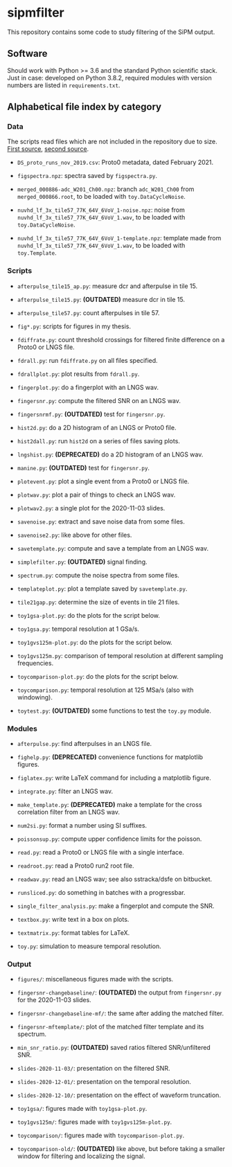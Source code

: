 # sipmfilter

This repository contains some code to study filtering of the SiPM output.

## Software

Should work with Python >= 3.6 and the standard Python scientific stack. Just
in case: developed on Python 3.8.2, required modules with version numbers are
listed in `requirements.txt`.

## Alphabetical file index by category

### Data

The scripts read files which are not included in the repository due to size.
[First source](http://ds50tb.lngs.infn.it:2180/SiPM/Tiles/FBK/NUV/MB2-LF-3x/),
[second source](http://ds50tb.lngs.infn.it:2180/SiPM/Tiles/LFOUNDRY/pre-production-test/TILE_15/).

  * `DS_proto_runs_nov_2019.csv`: Proto0 metadata, dated February 2021.

  * `figspectra.npz`: spectra saved by `figspectra.py`.

  * `merged_000886-adc_W201_Ch00.npz`: branch `adc_W201_Ch00` from
    `merged_000866.root`, to be loaded with `toy.DataCycleNoise`.
  
  * `nuvhd_lf_3x_tile57_77K_64V_6VoV_1-noise.npz`: noise from
    `nuvhd_lf_3x_tile57_77K_64V_6VoV_1.wav`, to be loaded with
    `toy.DataCycleNoise`.
  
  * `nuvhd_lf_3x_tile57_77K_64V_6VoV_1-template.npz`: template made from
    `nuvhd_lf_3x_tile57_77K_64V_6VoV_1.wav`, to be loaded with `toy.Template`.

### Scripts

  * `afterpulse_tile15_ap.py`: measure dcr and afterpulse in tile 15.

  * `afterpulse_tile15.py`: **(OUTDATED)** measure dcr in tile 15.

  * `afterpulse_tile57.py`: count afterpulses in tile 57.

  * `fig*.py`: scripts for figures in my thesis.
  
  * `fdiffrate.py`: count threshold crossings for filtered finite difference on
    a Proto0 or LNGS file.
    
  * `fdrall.py`: run `fdiffrate.py` on all files specified.
  
  * `fdrallplot.py`: plot results from `fdrall.py`.
  
  * `fingerplot.py`: do a fingerplot with an LNGS wav.

  * `fingersnr.py`: compute the filtered SNR on an LNGS wav.
  
  * `fingersnrmf.py`: **(OUTDATED)** test for `fingersnr.py`.
  
  * `hist2d.py`: do a 2D histogram of an LNGS or Proto0 file.
  
  * `hist2dall.py`: run `hist2d` on a series of files saving plots.
  
  * `lngshist.py`: **(DEPRECATED)** do a 2D histogram of an LNGS wav.

  * `manine.py`: **(OUTDATED)** test for `fingersnr.py`.
  
  * `plotevent.py`: plot a single event from a Proto0 or LNGS file.
  
  * `plotwav.py`: plot a pair of things to check an LNGS wav.
  
  * `plotwav2.py`: a single plot for the 2020-11-03 slides.
  
  * `savenoise.py`: extract and save noise data from some files.
  
  * `savenoise2.py`: like above for other files.
    
  * `savetemplate.py`: compute and save a template from an LNGS wav.
  
  * `simplefilter.py`: **(OUTDATED)** signal finding.
  
  * `spectrum.py`: compute the noise spectra from some files.
  
  * `templateplot.py`: plot a template saved by `savetemplate.py`.
  
  * `tile21gap.py`: determine the size of events in tile 21 files.
  
  * `toy1gsa-plot.py`: do the plots for the script below.
  
  * `toy1gsa.py`: temporal resolution at 1 GSa/s.
    
  * `toy1gvs125m-plot.py`: do the plots for the script below.

  * `toy1gvs125m.py`: comparison of temporal resolution at different sampling
    frequencies.
    
  * `toycomparison-plot.py`: do the plots for the script below.
  
  * `toycomparison.py`: temporal resolution at 125 MSa/s (also with windowing).
  
  * `toytest.py`: **(OUTDATED)** some functions to test the `toy.py` module.
      
### Modules

  * `afterpulse.py`: find afterpulses in an LNGS file.

  * `fighelp.py`: **(DEPRECATED)** convenience functions for matplotlib figures.
  
  * `figlatex.py`: write LaTeX command for including a matplotlib figure.
    
  * `integrate.py`: filter an LNGS wav.
  
  * `make_template.py`: **(DEPRECATED)** make a template for the cross
    correlation filter from an LNGS wav.
    
  * `num2si.py`: format a number using SI suffixes.
  
  * `poissonsup.py`: compute upper confidence limits for the poisson.
  
  * `read.py`: read a Proto0 or LNGS file with a single interface.
  
  * `readroot.py`: read a Proto0 run2 root file.
 
  * `readwav.py`: read an LNGS wav; see also sstracka/dsfe on bitbucket.
  
  * `runsliced.py`: do something in batches with a progressbar.
  
  * `single_filter_analysis.py`: make a fingerplot and compute the SNR.
  
  * `textbox.py`: write text in a box on plots.
  
  * `textmatrix.py`: format tables for LaTeX.
  
  * `toy.py`: simulation to measure temporal resolution.

### Output

  * `figures/`: miscellaneous figures made with the scripts.
  
  * `fingersnr-changebaseline/`: **(OUTDATED)** the output from `fingersnr.py`
    for the 2020-11-03 slides.
  
  * `fingersnr-changebaseline-mf/`: the same after adding the matched filter.
  
  * `fingersnr-mftemplate/`: plot of the matched filter template and its
    spectrum.
  
  * `min_snr_ratio.py`: **(OUTDATED)** saved ratios filtered SNR/unfiltered SNR.
  
  * `slides-2020-11-03/`: presentation on the filtered SNR.
  
  * `slides-2020-12-01/`: presentation on the temporal resolution.
  
  * `slides-2020-12-10/`: presentation on the effect of waveform truncation.
  
  * `toy1gsa/`: figures made with `toy1gsa-plot.py`.
  
  * `toy1gvs125m/`: figures made with `toy1gvs125m-plot.py`.

  * `toycomparison/`: figures made with `toycomparison-plot.py`.
  
  * `toycomparison-old/`: **(OUTDATED)** like above, but before taking a
    smaller window for filtering and localizing the signal.
